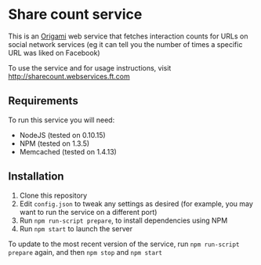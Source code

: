 # Share count service

This is an [Origami](http://origami.ft.com) web service that fetches interaction counts for URLs on social network services (eg it can tell you the number of times a specific URL was liked on Facebook)

To use the service and for usage instructions, visit http://sharecount.webservices.ft.com

## Requirements

To run this service you will need:

* NodeJS (tested on 0.10.15)
* NPM (tested on 1.3.5)
* Memcached (tested on 1.4.13)

## Installation

1. Clone this repository
1. Edit `config.json` to tweak any settings as desired (for example, you may want to run the service on a different port)
1. Run `npm run-script prepare`, to install dependencies using NPM
1. Run `npm start` to launch the server

To update to the most recent version of the service, run `npm run-script prepare` again, and then `npm stop` and `npm start`

